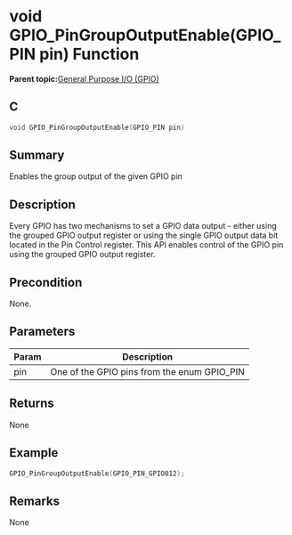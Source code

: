 # void GPIO\_PinGroupOutputEnable\(GPIO\_PIN pin\) Function

**Parent topic:**[General Purpose I/O \(GPIO\)](GUID-ED544C7D-3D20-4AEC-99CF-5926C66E9EC7.md)

## C

```c
void GPIO_PinGroupOutputEnable(GPIO_PIN pin)
```

## Summary

Enables the group output of the given GPIO pin

## Description

Every GPIO has two mechanisms to set a GPIO data output - either using the grouped GPIO output register or using the single GPIO output data bit located in the Pin Control register. This API enables control of the GPIO pin using the grouped GPIO output register.

## Precondition

None.

## Parameters

|Param|Description|
|-----|-----------|
|pin|One of the GPIO pins from the enum GPIO\_PIN|

## Returns

None

## Example

```c
GPIO_PinGroupOutputEnable(GPIO_PIN_GPIO012);
```

## Remarks

None

